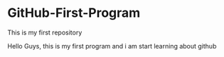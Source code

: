 # GitHub-First-Program
This is my first repository

Hello Guys, this is my first program and i am start learning about github
